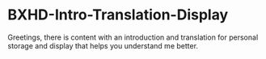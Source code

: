 # BXHD-Intro-Translation-Display
Greetings, there is content with an introduction and translation for personal storage and display that helps you understand me better.
